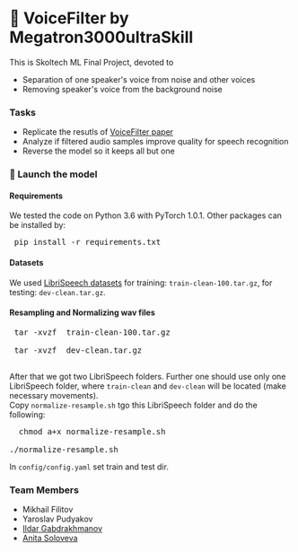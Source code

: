 # :mega: VoiceFilter by Megatron3000ultraSkill 
This is Skoltech ML Final Project, devoted to 
+ Separation of one speaker's voice from noise and other voices 
+ Removing speaker's voice from the background noise

### Tasks
+ Replicate the resutls of [VoiceFilter paper](https://arxiv.org/pdf/1810.04826.pdf)
+ Analyze if filtered audio samples improve quality for speech recognition
+ Reverse the model so it keeps all but one

### :rocket: Launch the model 
#### Requirements
We tested the code on Python 3.6 with PyTorch 1.0.1. Other packages can be installed by:
  <pre> pip install -r requirements.txt</pre>
#### Datasets
We used [LibriSpeech datasets](http://www.openslr.org/12/) for training: <code>train-clean-100.tar.gz</code>, for testing: <code>dev-clean.tar.gz</code>.

#### Resampling and Normalizing wav files
 <pre> tar -xvzf  train-clean-100.tar.gz <br>
 tar -xvzf  dev-clean.tar.gz
 </pre>
 After that we got two LibriSpeech folders. Further one should use only one LibriSpeech folder, where <code>train-clean</code> and <code>dev-clean</code> will be located (make necessary movements).
 <br>
 Copy <code>normalize-resample.sh</code> tgo this LibriSpeech folder and do the following:
  <pre>
  chmod a+x normalize-resample.sh <br>
./normalize-resample.sh
</pre>
In <code>config/config.yaml</code> set train and test dir.



### Team Members 
+ Mikhail Filitov 
+ Yaroslav Pudyakov
+ [Ildar Gabdrakhmanov](https://github.com/KotShredinger)
+ [Anita Soloveva](https://github.com/aniton)
